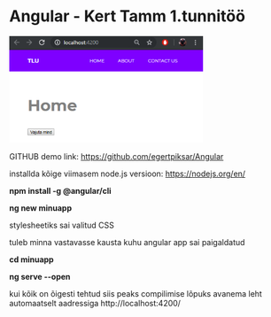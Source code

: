 # Angular - Kert Tamm 1.tunnitöö

<img src="naide1.png" width="350" title="projektipilt1">

GITHUB demo link: https://github.com/egertpiksar/Angular

installda kõige viimasem node.js versioon: https://nodejs.org/en/

**npm install -g @angular/cli**

**ng new minuapp**

stylesheetiks sai valitud CSS

tuleb minna vastavasse kausta kuhu angular app sai paigaldatud

**cd minuapp**

**ng serve --open**

kui kõik on õigesti tehtud siis peaks compilimise lõpuks avanema leht automaatselt aadressiga http://localhost:4200/
